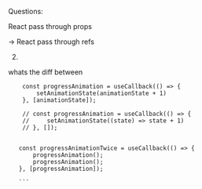 Questions: 

React pass through props

-> React pass through refs


2. 
whats the diff between

```
    const progressAnimation = useCallback(() => {
        setAnimationState(animationState + 1)
    }, [animationState]);

    // const progressAnimation = useCallback(() => {
    //     setAnimationState((state) => state + 1)
    // }, []);
    
 ```

 ```
    const progressAnimationTwice = useCallback(() => {
        progressAnimation();
        progressAnimation();
    }, [progressAnimation]);

    ```
